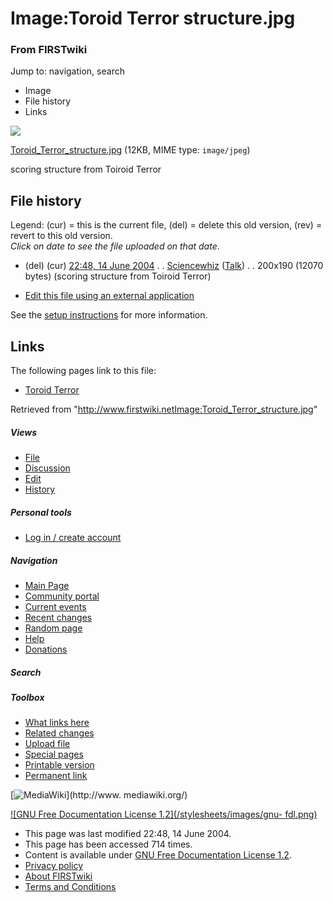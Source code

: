 

# Image:Toroid Terror structure.jpg

### From FIRSTwiki

Jump to: navigation, search

  * Image
  * File history
  * Links

![](/media/0/04/Toroid_Terror_structure.jpg)

[Toroid_Terror_structure.jpg](/media/0/04/Toroid_Terror_structure.jpg "Toroid
Terror structure.jpg" ) (12KB, MIME type: `image/jpeg`)

scoring structure from Toiroid Terror

## File history

Legend: (cur) = this is the current file, (del) = delete this old version,
(rev) = revert to this old version.  
_Click on date to see the file uploaded on that date_.

  * (del) (cur) [22:48, 14 June 2004](/media/0/04/Toroid_Terror_structure.jpg "/media/0/04/Toroid Terror structure.jpg" ) . . [Sciencewhiz](User:Sciencewhiz "User:Sciencewhiz" ) ([Talk](/index.php?title=User_talk:Sciencewhiz&action=edit "User talk:Sciencewhiz" )) . . 200x190 (12070 bytes) (scoring structure from Toiroid Terror)
  

  * [Edit this file using an external application](/index.php?title=Image:Toroid_Terror_structure.jpg&action=edit&externaledit=true&mode=file "Image:Toroid Terror structure.jpg" )

See the [setup
instructions](http://meta.wikimedia.org/wiki/Help:External_editors
"http://meta.wikimedia.org/wiki/Help:External_editors" ) for more information.

## Links

The following pages link to this file:

  * [Toroid Terror](Toroid_Terror "Toroid Terror" )

Retrieved from
"<http://www.firstwiki.netImage:Toroid_Terror_structure.jpg>"

##### Views

  * [File](Image:Toroid_Terror_structure.jpg)
  * [Discussion](/index.php?title=Image_talk:Toroid_Terror_structure.jpg&action=edit)
  * [Edit](/index.php?title=Image:Toroid_Terror_structure.jpg&action=edit)
  * [History](/index.php?title=Image:Toroid_Terror_structure.jpg&action=history)

##### Personal tools

  * [Log in / create account](/index.php?title=Special:Userlogin&returnto=Image:Toroid_Terror_structure.jpg)

[](Main_Page "Main Page" )

##### Navigation

  * [Main Page](Main_Page)
  * [Community portal](FIRSTwiki:Community_portal)
  * [Current events](Current_events)
  * [Recent changes](Special:Recentchanges)
  * [Random page](Special:Random)
  * [Help](FIRSTwiki:Help)
  * [Donations](FIRSTwiki:Site_support)

##### Search



##### Toolbox

  * [What links here](Special:Whatlinkshere/Image:Toroid_Terror_structure.jpg)
  * [Related changes](Special:Recentchangeslinked/Image:Toroid_Terror_structure.jpg)
  * [Upload file](Special:Upload)
  * [Special pages](Special:Specialpages)
  * [Printable version](/index.php?title=Image:Toroid_Terror_structure.jpg&printable=yes)
  * [Permanent link](/index.php?title=Image:Toroid_Terror_structure.jpg&oldid=39475)

[![MediaWiki](/skins/common/images/poweredby_mediawiki_88x31.png)](http://www.
mediawiki.org/)

[![GNU Free Documentation License 1.2](/stylesheets/images/gnu-
fdl.png)](http://www.gnu.org/copyleft/fdl.html)

  * This page was last modified 22:48, 14 June 2004.
  * This page has been accessed 714 times.
  * Content is available under [GNU Free Documentation License 1.2](http://www.gnu.org/copyleft/fdl.html "http://www.gnu.org/copyleft/fdl.html" ).
  * [Privacy policy](FIRSTwiki:Privacy_policy "FIRSTwiki:Privacy policy" )
  * [About FIRSTwiki](FIRSTwiki:About "FIRSTwiki:About" )
  * [Terms and Conditions](FIRSTwiki:Terms_and_conditions "FIRSTwiki:Terms and conditions" )

